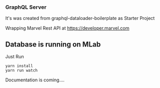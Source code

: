 ### GraphQL Server

It's was created from graphql-dataloader-boilerplate as Starter Project

Wrapping Marvel Rest API at https://developer.marvel.com

## Database is running on MLab

Just Run

    yarn install
    yarn run watch

Documentation is coming....